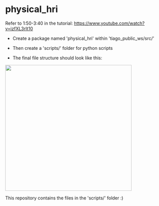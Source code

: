 # physical_hri

Refer to 1:50-3:40 in the tutorial:  https://www.youtube.com/watch?v=izfXL3rIt10

- Create a package named 'physical_hri' within 'tiago_public_ws/src/'

- Then create a 'scripts/' folder for python scripts

- The final file structure should look like this:

<img src="https://i.imgur.com/G7jKREI.png" width="400">

This repository contains the files in the 'scripts/' folder :)
